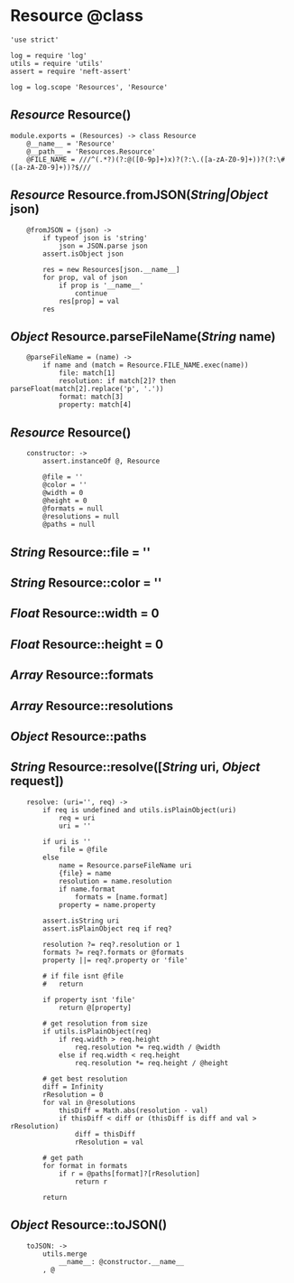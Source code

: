 Resource @class
===============

	'use strict'

	log = require 'log'
	utils = require 'utils'
	assert = require 'neft-assert'

	log = log.scope 'Resources', 'Resource'

*Resource* Resource()
---------------------

	module.exports = (Resources) -> class Resource
		@__name__ = 'Resource'
		@__path__ = 'Resources.Resource'
		@FILE_NAME = ///^(.*?)(?:@([0-9p]+)x)?(?:\.([a-zA-Z0-9]+))?(?:\#([a-zA-Z0-9]+))?$///

*Resource* Resource.fromJSON(*String|Object* json)
--------------------------------------------------

		@fromJSON = (json) ->
			if typeof json is 'string'
				json = JSON.parse json
			assert.isObject json

			res = new Resources[json.__name__]
			for prop, val of json
				if prop is '__name__'
					continue
				res[prop] = val
			res

*Object* Resource.parseFileName(*String* name)
----------------------------------------------

		@parseFileName = (name) ->
			if name and (match = Resource.FILE_NAME.exec(name))
				file: match[1]
				resolution: if match[2]? then parseFloat(match[2].replace('p', '.'))
				format: match[3]
				property: match[4]

*Resource* Resource()
---------------------

		constructor: ->
			assert.instanceOf @, Resource

			@file = ''
			@color = ''
			@width = 0
			@height = 0
			@formats = null
			@resolutions = null
			@paths = null

*String* Resource::file = ''
----------------------------

*String* Resource::color = ''
-----------------------------

*Float* Resource::width = 0
---------------------------

*Float* Resource::height = 0
----------------------------

*Array* Resource::formats
-------------------------

*Array* Resource::resolutions
-----------------------------

*Object* Resource::paths
------------------------

*String* Resource::resolve([*String* uri, *Object* request])
------------------------------------------------------------

		resolve: (uri='', req) ->
			if req is undefined and utils.isPlainObject(uri)
				req = uri
				uri = ''

			if uri is ''
				file = @file
			else
				name = Resource.parseFileName uri
				{file} = name
				resolution = name.resolution
				if name.format
					formats = [name.format]
				property = name.property

			assert.isString uri
			assert.isPlainObject req if req?

			resolution ?= req?.resolution or 1
			formats ?= req?.formats or @formats
			property ||= req?.property or 'file'

			# if file isnt @file
			# 	return

			if property isnt 'file'
				return @[property]

			# get resolution from size
			if utils.isPlainObject(req)
				if req.width > req.height
					req.resolution *= req.width / @width
				else if req.width < req.height
					req.resolution *= req.height / @height

			# get best resolution
			diff = Infinity
			rResolution = 0
			for val in @resolutions
				thisDiff = Math.abs(resolution - val)
				if thisDiff < diff or (thisDiff is diff and val > rResolution)
					diff = thisDiff
					rResolution = val

			# get path
			for format in formats
				if r = @paths[format]?[rResolution]
					return r
						
			return

*Object* Resource::toJSON()
---------------------------

		toJSON: ->
			utils.merge
				__name__: @constructor.__name__
			, @
